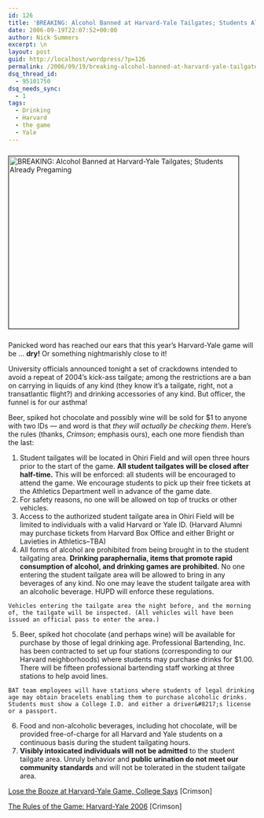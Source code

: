 ```yaml
---
id: 126
title: 'BREAKING: Alcohol Banned at Harvard-Yale Tailgates; Students Already Pregaming'
date: 2006-09-19T22:07:52+00:00
author: Nick Summers
excerpt: \n
layout: post
guid: http://localhost/wordpress/?p=126
permalink: /2006/09/19/breaking-alcohol-banned-at-harvard-yale-tailgates-students-already-pregaming/
dsq_thread_id:
  - 95101750
dsq_needs_sync:
  - 1
tags:
  - Drinking
  - Harvard
  - the game
  - Yale
---
```

<img width="468" vspace="10" height="351" border="1" src="http://www.ivygateblog.com/wp-content/uploads/2006/09/thegame.jpg" alt="BREAKING: Alcohol Banned at Harvard-Yale Tailgates; Students Already Pregaming" />
  
Panicked word has reached our ears that this year&#8217;s Harvard-Yale game will be &#8230; **dry!** Or something nightmarishly close to it!

University officials announced tonight a set of crackdowns intended to avoid a repeat of 2004&#8217;s kick-ass tailgate; among the restrictions are a ban on carrying in liquids of any kind (they know it&#8217;s a tailgate, right, not a transatlantic flight?) and drinking accessories of any kind. But officer, the funnel is for our asthma!

Beer, spiked hot chocolate and possibly wine will be sold for $1 to anyone with two IDs &#8212; and word is that _they will actually be checking them_. Here&#8217;s the rules (thanks, _Crimson_; emphasis ours), each one more fiendish than the last:

  1. Student tailgates will be located in Ohiri Field and will open three hours prior to the start of the game. **All student tailgates will be closed after half-time.** This will be enforced: all students will be encouraged to attend the game. We encourage students to pick up their free tickets at the Athletics Department well in advance of the game date.
  2. For safety reasons, no one will be allowed on top of trucks or other vehicles.
  3. Access to the authorized student tailgate area in Ohiri Field will be limited to individuals with a valid Harvard or Yale ID. (Harvard Alumni may purchase tickets from Harvard Box Office and either Bright or Lavieties in Athletics&#8211;TBA)
  4. All forms of alcohol are prohibited from being brought in to the student tailgating area. **Drinking paraphernalia, items that promote rapid consumption of alcohol, and drinking games are prohibited.** No one entering the student tailgate area will be allowed to bring in any beverages of any kind. No one may leave the student tailgate area with an alcoholic beverage. HUPD will enforce these regulations.
  
    Vehicles entering the tailgate area the night before, and the morning of, the tailgate will be inspected. (All vehicles will have been issued an official pass to enter the area.)
  5. Beer, spiked hot chocolate (and perhaps wine) will be available for purchase by those of legal drinking age. Professional Bartending, Inc. has been contracted to set up four stations (corresponding to our Harvard neighborhoods) where students may purchase drinks for $1.00. There will be fifteen professional bartending staff working at three stations to help avoid lines.
  
    BAT team employees will have stations where students of legal drinking age may obtain bracelets enabling them to purchase alcoholic drinks. Students must show a College I.D. and either a driver&#8217;s license or a passport.
  6. Food and non-alcoholic beverages, including hot chocolate, will be provided free-of-charge for all Harvard and Yale students on a continuous basis during the student tailgating hours.&nbsp;
  7. **Visibly intoxicated individuals will not be admitted** to the student tailgate area. Unruly behavior and **public urination do not meet our community standards** and will not be tolerated in the student tailgate area.

[Lose the Booze at Harvard-Yale Game, College Says](http://www.thecrimson.com/article.aspx?ref=514338) [Crimson]
  
[The Rules of the Game: Harvard-Yale 2006](http://www.thecrimson.com/article.aspx?ref=514339) [Crimson]